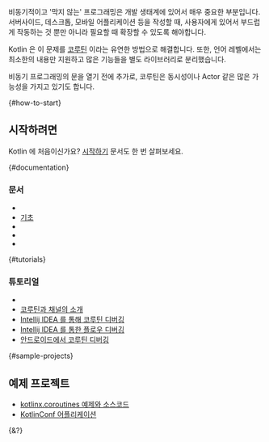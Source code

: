 비동기적이고 '막지 않는' 프로그래밍은 개발 생태계에 있어서 매우 중요한 부분입니다. 
서버사이드, 데스크톱, 모바일 어플리케이션 등을 작성할 때, 사용자에게 있어서 부드럽게 작동하는 것 뿐만 아니라 필요할 때 확장할 수 있도록 해야합니다.

Kotlin 은 이 문제를 [코루틴](https://en.wikipedia.org/wiki/Coroutine) 이라는 유연한 방법으로 해결합니다. 
또한, 언어 레벨에서는 최소한의 내용만 지원하고 많은 기능들을 별도 라이브러리로 분리했습니다.

비동기 프로그래밍의 문을 열기 전에 추가로, 코루틴은 동시성이나 Actor 같은 많은 가능성을 가지고 있기도 합니다.

{#how-to-start}
## 시작하려면

Kotlin 에 처음이신가요? [시작하기](/docs/getting-started.md) 문서도 한 번 살펴보세요.

{#documentation}
### 문서

- [](/docs/coroutines-guide.md)
- [기초](/docs/coroutines-basics.md)
- [](/docs/channels.md)
- [](/docs/coroutine-context-and-dispatchers.md)
- [](/docs/shared-mutable-state-and-concurrency.md)

{#tutorials}
### 튜토리얼

- [](/docs/async-programming.md)
- [코루틴과 채널의 소개](/docs/coroutines-and-channels.md)
- [Intellij IDEA 를 통해 코루틴 디버깅](/docs/debug-coroutines-with-idea.md)
- [Intellij IDEA 를 통한 플로우 디버깅](/docs/debug-coroutines-with-idea.md)
- [안드로이드에서 코루틴 디버깅](https://developer.android.com/kotlin/coroutines/test)

{#sample-projects}
## 예제 프로젝트

- [kotlinx.coroutines 예제와 소스코드](https://github.com/Kotlin/kotlin-coroutines/tree/master/examples)
- [KotlinConf 어플리케이션](https://github.com/JetBrains/kotlinconf-app)


{&?}